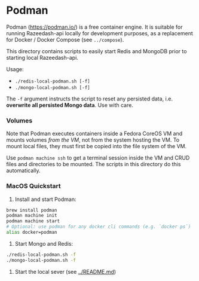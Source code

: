 # Podman

Podman (https://podman.io/) is a free container engine.  It is suitable for running Razeedash-api locally for development purposes, as a replacement for Docker / Docker Compose (see `../compose`).

This directory contains scripts to easily start Redis and MongoDB prior to starting local Razeedash-api.

Usage:

- `./redis-local-podman.sh [-f]`
- `./mongo-local-podman.sh [-f]`

The `-f` argument instructs the script to reset any persisted data, i.e. **overwrite all persisted Mongo data**.  Use with care.

### Volumes

Note that Podman executes containers inside a Fedora CoreOS VM and mounts volumes _from the VM_, not from the system hosting the VM.  To mount local files, they must first be copied into the file system of the VM.

Use `podman machine ssh` to get a terminal session inside the VM and CRUD files and directories to be mounted.  The scripts in this directory do this automatically.

### MacOS Quickstart

1. Install and start Podman:
```bash
brew install podman
podman machine init
podman machine start
# Optional: use podman for any docker cli commands (e.g. `docker ps`)
alias docker=podman
```
1. Start Mongo and Redis:
```bash
./redis-local-podman.sh -f
./mongo-local-podman.sh -f
```
1. Start the local sever (see [../README.md](../README.md))
